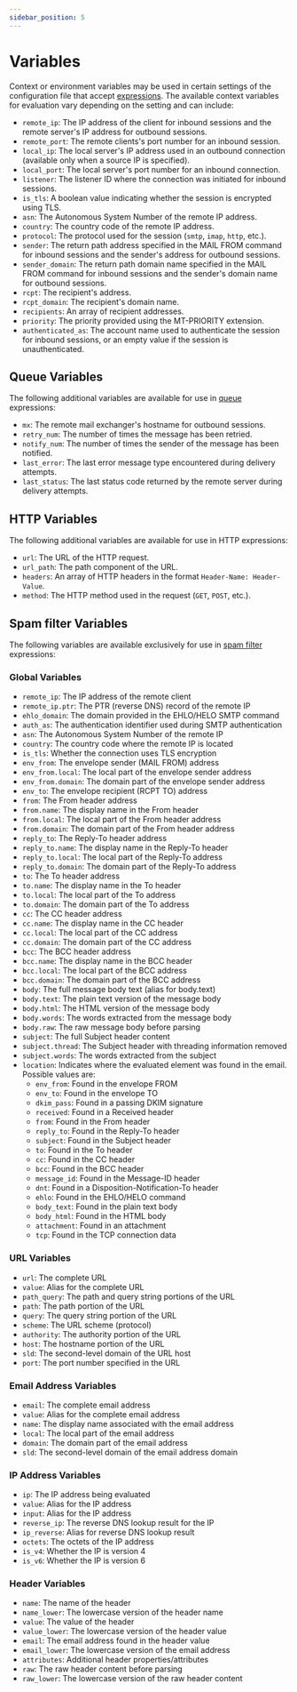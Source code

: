 ```yaml
---
sidebar_position: 5
---
```


# Variables

Context or environment variables may be used in certain settings of the configuration file that accept [expressions](/docs/configuration/expressions/overview). The available context variables for evaluation vary depending on the setting and can include:

- `remote_ip`: The IP address of the client for inbound sessions and the remote server's IP address for outbound sessions.
- `remote_port`: The remote clients's port number for an inbound session.
- `local_ip`: The local server's IP address used in an outbound connection (available only when a source IP is specified).
- `local_port`: The local server's port number for an inbound connection.
- `listener`: The listener ID where the connection was initiated for inbound sessions.
- `is_tls`: A boolean value indicating whether the session is encrypted using TLS.
- `asn`: The Autonomous System Number of the remote IP address.
- `country`: The country code of the remote IP address.
- `protocol`: The protocol used for the session (`smtp`, `imap`, `http`, etc.).
- `sender`: The return path address specified in the MAIL FROM command for inbound sessions and the sender's address for outbound sessions.
- `sender_domain`: The return path domain name specified in the MAIL FROM command for inbound sessions and the sender's domain name for outbound sessions.
- `rcpt`: The recipient's address.
- `rcpt_domain`: The recipient's domain name.
- `recipients`: An array of recipient addresses.
- `priority`: The priority provided using the MT-PRIORITY extension.
- `authenticated_as`: The account name used to authenticate the session for inbound sessions, or an empty value if the session is unauthenticated.

## Queue Variables

The following additional variables are available for use in [queue](/docs/smtp/queue/overview) expressions:

- `mx`: The remote mail exchanger's hostname for outbound sessions.
- `retry_num`: The number of times the message has been retried.
- `notify_num`: The number of times the sender of the message has been notified.
- `last_error`: The last error message type encountered during delivery attempts.
- `last_status`: The last status code returned by the remote server during delivery attempts.

## HTTP Variables

The following additional variables are available for use in HTTP expressions:

- `url`: The URL of the HTTP request.
- `url_path`: The path component of the URL.
- `headers`: An array of HTTP headers in the format `Header-Name: Header-Value`.
- `method`: The HTTP method used in the request (`GET`, `POST`, etc.).

## Spam filter Variables

The following variables are available exclusively for use in [spam filter](/docs/spamfilter/overview) expressions:

### Global Variables
- `remote_ip`: The IP address of the remote client
- `remote_ip.ptr`: The PTR (reverse DNS) record of the remote IP
- `ehlo_domain`: The domain provided in the EHLO/HELO SMTP command
- `auth_as`: The authentication identifier used during SMTP authentication
- `asn`: The Autonomous System Number of the remote IP
- `country`: The country code where the remote IP is located
- `is_tls`: Whether the connection uses TLS encryption
- `env_from`: The envelope sender (MAIL FROM) address
- `env_from.local`: The local part of the envelope sender address
- `env_from.domain`: The domain part of the envelope sender address
- `env_to`: The envelope recipient (RCPT TO) address
- `from`: The From header address
- `from.name`: The display name in the From header
- `from.local`: The local part of the From header address
- `from.domain`: The domain part of the From header address
- `reply_to`: The Reply-To header address
- `reply_to.name`: The display name in the Reply-To header
- `reply_to.local`: The local part of the Reply-To address
- `reply_to.domain`: The domain part of the Reply-To address
- `to`: The To header address
- `to.name`: The display name in the To header
- `to.local`: The local part of the To address
- `to.domain`: The domain part of the To address
- `cc`: The CC header address
- `cc.name`: The display name in the CC header
- `cc.local`: The local part of the CC address
- `cc.domain`: The domain part of the CC address
- `bcc`: The BCC header address
- `bcc.name`: The display name in the BCC header
- `bcc.local`: The local part of the BCC address
- `bcc.domain`: The domain part of the BCC address
- `body`: The full message body text (alias for body.text)
- `body.text`: The plain text version of the message body
- `body.html`: The HTML version of the message body
- `body.words`: The words extracted from the message body
- `body.raw`: The raw message body before parsing
- `subject`: The full Subject header content
- `subject.thread`: The Subject header with threading information removed
- `subject.words`: The words extracted from the subject
- `location`: Indicates where the evaluated element was found in the email. Possible values are:
  - `env_from`: Found in the envelope FROM
  - `env_to`: Found in the envelope TO
  - `dkim_pass`: Found in a passing DKIM signature
  - `received`: Found in a Received header
  - `from`: Found in the From header
  - `reply_to`: Found in the Reply-To header
  - `subject`: Found in the Subject header
  - `to`: Found in the To header
  - `cc`: Found in the CC header
  - `bcc`: Found in the BCC header
  - `message_id`: Found in the Message-ID header
  - `dnt`: Found in a Disposition-Notification-To header
  - `ehlo`: Found in the EHLO/HELO command
  - `body_text`: Found in the plain text body
  - `body_html`: Found in the HTML body
  - `attachment`: Found in an attachment
  - `tcp`: Found in the TCP connection data

### URL Variables
- `url`: The complete URL
- `value`: Alias for the complete URL
- `path_query`: The path and query string portions of the URL
- `path`: The path portion of the URL
- `query`: The query string portion of the URL
- `scheme`: The URL scheme (protocol)
- `authority`: The authority portion of the URL
- `host`: The hostname portion of the URL
- `sld`: The second-level domain of the URL host
- `port`: The port number specified in the URL

### Email Address Variables
- `email`: The complete email address
- `value`: Alias for the complete email address
- `name`: The display name associated with the email address
- `local`: The local part of the email address
- `domain`: The domain part of the email address
- `sld`: The second-level domain of the email address domain

### IP Address Variables
- `ip`: The IP address being evaluated
- `value`: Alias for the IP address
- `input`: Alias for the IP address
- `reverse_ip`: The reverse DNS lookup result for the IP
- `ip_reverse`: Alias for reverse DNS lookup result
- `octets`: The octets of the IP address
- `is_v4`: Whether the IP is version 4
- `is_v6`: Whether the IP is version 6

### Header Variables
- `name`: The name of the header
- `name_lower`: The lowercase version of the header name
- `value`: The value of the header
- `value_lower`: The lowercase version of the header value
- `email`: The email address found in the header value
- `email_lower`: The lowercase version of the email address
- `attributes`: Additional header properties/attributes
- `raw`: The raw header content before parsing
- `raw_lower`: The lowercase version of the raw header content
